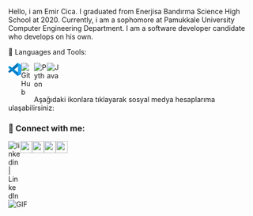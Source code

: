Hello, i am Emir Cica. I graduated from Enerjisa Bandırma Science High School at 2020. Currently, i am a sophomore at Pamukkale University Computer Engineering Department.
I am a software developer candidate who develops on his own.

🔧 Languages and Tools:

[<img align="left" alt="Visual Studio Code" width="26px" src="https://raw.githubusercontent.com/github/explore/80688e429a7d4ef2fca1e82350fe8e3517d3494d/topics/visual-studio-code/visual-studio-code.png" />][vsCode]
[<img align="left" alt="GitHub" width="26px" src="https://github.com/dheereshagrwal/colored-icons/blob/master/icons/github/github.svg" />][github]
[<img align="left" alt="Python" width="26px" src="https://github.com/dheereshagrwal/colored-icons/blob/master/icons/python/python.svg" />][Python]
[<img align="left" alt="Java" width="26px" src="https://github.com/dheereshagrwal/colored-icons/blob/master/icons/java/java.svg" />][Java]




<br />

[vsCode]: https://code.visualstudio.com/
[github]: https://github.com/DrXendria
[python]: https://www.python.org
[Java]: https://www.java.com/




<br />
<br />



Aşağıdaki ikonlara tıklayarak sosyal medya hesaplarıma ulaşabilirsiniz:

### 📩 Connect with me:

[<img align="left" alt="linkedin | LinkedIn" width="24px" src="https://github.com/dheereshagrwal/colored-icons/blob/master/icons/linkedin/linkedin.svg" />][linkedin]
[<img align="left" height="24" width="24" src="https://github.com/dheereshagrwal/colored-icons/blob/master/icons/instagram/instagram.svg" />][instagram]
[<img align="left" height="24" width="24" src="https://github.com/dheereshagrwal/colored-icons/blob/master/icons/gmail/gmail.svg" />][gmail]
[<img align="left" height="24" width="24" src="https://github.com/dheereshagrwal/colored-icons/blob/master/icons/twitter/twitter.svg" />][twitter]
[<img align="left" height="24" width="24" src="https://github.com/dheereshagrwal/colored-icons/blob/master/icons/spotify/spotify.svg" />][spotify]






<br />


[instagram]: https://www.instagram.com/emircica/
[linkedin]: https://www.linkedin.com/in/emircica-2848a0218/
[gmail]: mailto:emircica.ec@gmail.com
[twitter]: https://twitter.com/emircica
[spotify]: https://open.spotify.com/user/shadowemir121?si=563b4e51c4684578

<br />



<img align="left" alt="GIF" src="https://github.com/abhisheknaiidu/abhisheknaiidu/blob/master/code.gif?raw=true" width="500" height="320" />























